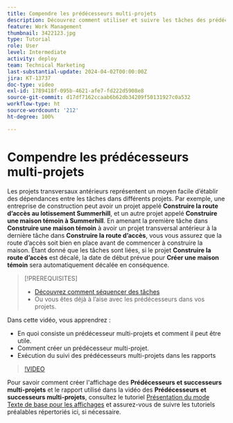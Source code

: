 ```yaml
---
title: Compendre les prédécesseurs multi-projets
description: Découvrez comment utiliser et suivre les tâches des prédécesseurs pour 2 projets ou plus.
feature: Work Management
thumbnail: 3422123.jpg
type: Tutorial
role: User
level: Intermediate
activity: deploy
team: Technical Marketing
last-substantial-update: 2024-04-02T00:00:00Z
jira: KT-13737
doc-type: video
exl-id: 1789418f-095b-4621-afe7-fd222d5908e8
source-git-commit: d17df7162ccaab6b62db34209f50131927c0a532
workflow-type: ht
source-wordcount: '212'
ht-degree: 100%

---
```


# Compendre les prédécesseurs multi-projets

Les projets transversaux antérieurs représentent un moyen facile d’établir des dépendances entre les tâches dans différents projets. Par exemple, une entreprise de construction peut avoir un projet appelé **Construire la route d’accès au lotissement Summerhill**, et un autre projet appelé **Construire une maison témoin à Summerhill**. En amenant la première tâche dans **Construire une maison témoin** à avoir un projet transversal antérieur à la dernière tâche dans **Construire la route d’accès**, vous vous assurez que la route d’accès soit bien en place avant de commencer à construire la maison. Étant donné que les tâches sont liées, si le projet **Construire la route d’accès** est décalé, la date de début prévue pour **Créer une maison témoin** sera automatiquement décalée en conséquence.

>[!PREREQUISITES]
>
>* [Découvrez comment séquencer des tâches](https://experienceleague.adobe.com/docs/workfront-learn/tutorials-workfront/manage-work/tasks/learn-to-sequence-tasks.html?lang=fr)
>* Ou vous êtes déjà à l’aise avec les prédécesseurs dans vos projets.


Dans cette vidéo, vous apprendrez :

* En quoi consiste un prédécesseur multi-projets et comment il peut être utile.
* Comment créer un prédécesseur multi-projet.
* Exécution du suivi des prédécesseurs multi-projets dans les rapports

>[!VIDEO](https://video.tv.adobe.com/v/3422834/?quality=12&learn=on&enablevpops&captions=fre_fr)

Pour savoir comment créer l&#39;affichage des **Prédécesseurs et successeurs multi-projets** et le rapport utilisé dans la vidéo des **Prédécesseurs et successeurs multi-projets**, consultez le tutoriel [Présentation du mode Texte de base pour les affichages](https://experienceleague.adobe.com/docs/workfront-learn/tutorials-workfront/reporting/intermediate-reporting/basic-text-mode-for-views.html?lang=fr) et assurez-vous de suivre les tutoriels préalables répertoriés ici, si nécessaire.
